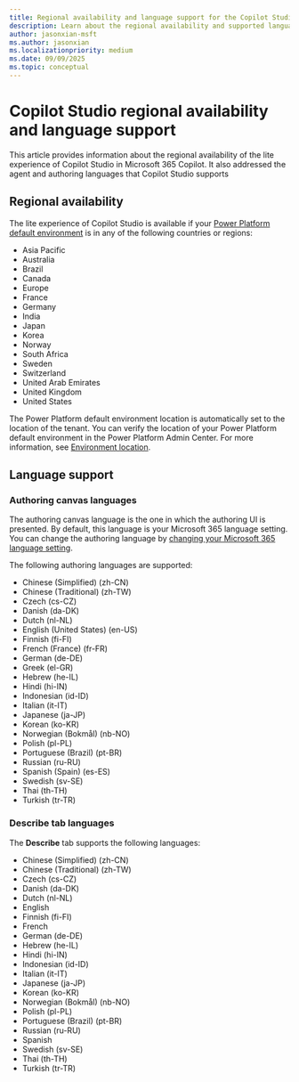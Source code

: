 ```yaml
---
title: Regional availability and language support for the Copilot Studio lite experience
description: Learn about the regional availability and supported languages for the Copilot Studio lite experience.
author: jasonxian-msft
ms.author: jasonxian
ms.localizationpriority: medium
ms.date: 09/09/2025
ms.topic: conceptual
---
```


# Copilot Studio regional availability and language support

This article provides information about the regional availability of the lite experience of Copilot Studio in Microsoft 365 Copilot. It also addressed the agent and authoring languages that Copilot Studio supports

## Regional availability

The lite experience of Copilot Studio is available if your [Power Platform default environment](/power-platform/admin/environments-overview#default-environment) is in any of the following countries or regions:

- Asia Pacific
- Australia
- Brazil
- Canada
- Europe
- France
- Germany
- India
- Japan
- Korea
- Norway
- South Africa
- Sweden
- Switzerland
- United Arab Emirates
- United Kingdom
- United States

The Power Platform default environment location is automatically set to the location of the tenant. You can verify the location of your Power Platform default environment in the Power Platform Admin Center. For more information, see [Environment location](/power-platform/admin/environments-overview#environment-location).

## Language support

### Authoring canvas languages

The authoring canvas language is the one in which the authoring UI is presented. By default, this language is your Microsoft 365 language setting. You can change the authoring language by [changing your Microsoft 365 language setting](https://support.microsoft.com/topic/change-your-display-language-and-time-zone-in-microsoft-365-for-business-6f238bff-5252-441e-b32b-655d5d85d15b).

The following authoring languages are supported:

- Chinese (Simplified) (zh-CN)
- Chinese (Traditional) (zh-TW)
- Czech (cs-CZ)
- Danish (da-DK)
- Dutch (nl-NL)
- English (United States) (en-US)
- Finnish (fi-FI)
- French (France) (fr-FR)
- German (de-DE)
- Greek (el-GR)
- Hebrew (he-IL)
- Hindi (hi-IN)
- Indonesian (id-ID)
- Italian (it-IT)
- Japanese (ja-JP)
- Korean (ko-KR)
- Norwegian (Bokmål) (nb-NO)
- Polish (pl-PL)
- Portuguese (Brazil) (pt-BR)
- Russian (ru-RU)
- Spanish (Spain) (es-ES)
- Swedish (sv-SE)
- Thai (th-TH)
- Turkish (tr-TR)

### Describe tab languages

The **Describe** tab supports the following languages:

- Chinese (Simplified) (zh-CN)
- Chinese (Traditional) (zh-TW)
- Czech (cs-CZ)
- Danish (da-DK)
- Dutch (nl-NL)
- English
- Finnish (fi-FI)
- French 
- German (de-DE)
- Hebrew (he-IL)
- Hindi (hi-IN)
- Indonesian (id-ID)
- Italian (it-IT)
- Japanese (ja-JP)
- Korean (ko-KR)
- Norwegian (Bokmål) (nb-NO)
- Polish (pl-PL)
- Portuguese (Brazil) (pt-BR)
- Russian (ru-RU)
- Spanish 
- Swedish (sv-SE)
- Thai (th-TH)
- Turkish (tr-TR)
